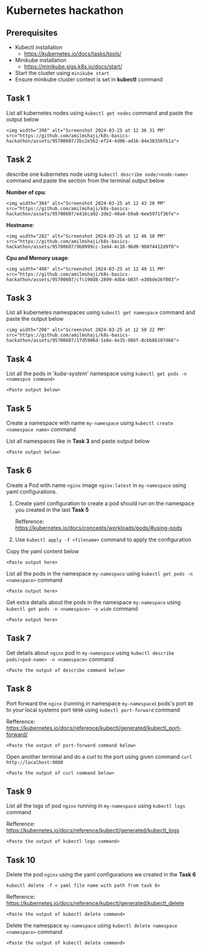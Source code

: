 # Kubernetes hackathon

## Prerequisites
- Kubectl installation
	- https://kubernetes.io/docs/tasks/tools/
- Minikube installation
	- https://minikube.sigs.k8s.io/docs/start/
- Start the cluster using 
	 ```minikube start```
- Ensure minikube cluster context is set in **kubectl** command


## Task 1
List all kubernetes nodes using `kubectl get nodes` command and paste the output below
	    
```
<img width="398" alt="Screenshot 2024-03-25 at 12 36 31 PM" src="https://github.com/amilmshaji/k8s-basics-hackathon/assets/95700607/2bc2e562-ef24-4d06-ad16-84e38356fb1a">

```

## Task 2
describe one kubernetes node using `kubectl describe node/<node-name>` command and paste the section from the terminal output below

**Number of cpu**:     
```
<img width="384" alt="Screenshot 2024-03-25 at 12 43 20 PM" src="https://github.com/amilmshaji/k8s-basics-hackathon/assets/95700607/e416ca92-3de2-40a4-b9a8-6ee5971f36fe">

```
**Hostname**: 
```
<img width="282" alt="Screenshot 2024-03-25 at 12 46 10 PM" src="https://github.com/amilmshaji/k8s-basics-hackathon/assets/95700607/9b8999cc-3a94-4c16-96d0-908f4412d9f0">

```
**Cpu and Memory usage**:
```
<img width="496" alt="Screenshot 2024-03-25 at 12 49 11 PM" src="https://github.com/amilmshaji/k8s-basics-hackathon/assets/95700607/cfc190d8-2899-4db4-b03f-e30bde26f803">

```

## Task 3
List all kubernetes namespaces using `kubectl get namespace` command and paste the output below
	    
```
<img width="296" alt="Screenshot 2024-03-25 at 12 50 22 PM" src="https://github.com/amilmshaji/k8s-basics-hackathon/assets/95700607/17d5906d-1e8e-4e35-986f-8cbb86107d66">
```

## Task 4
List all the pods in '*kube-system*' namespace using `kubectl get pods -n <namespce command>`
	    
```
<Paste output below>

```


## Task 5

Create a namespace with name `my-namespace` using `kubectl create <namespace name>` command

List all namespaces like  in **Task 3**  and paste output below
```
<Paste output below>

```
## Task 6

Create a Pod with name `nginx` image `nginx:latest` in `my-namespace` using yaml configurations.

1. Create yaml configuration to create a pod should run on the namespace you created in the last **Task 5**

	Refference: https://kubernetes.io/docs/concepts/workloads/pods/#using-pods
3. Use `kubectl apply -f <filename>` command to apply the configuration


Copy the yaml content below
```
<Paste output here>

```

List all the pods in the namespace `my-namespace` using `kubectl get pods -n <namespace>` command
```
<Paste output here>

```

Get extra details about the pods in the namespace `my-namespace` using `kubectl get pods -n <namespace> -o wide` command
```
<Paste output here>

```

## Task 7

Get details about `nginx` pod in `my-namespace`  using `kubectl describe pods/<pod-name> -n <namespace>` command


```
<Paste the output of describe command below>

```

## Task 8

Port forward the `nginx` (running in namespace `my-namespace`) pods's port `80` to your local systems port `9090` using `kubectl port-forward` command 

Refference: 
https://kubernetes.io/docs/reference/kubectl/generated/kubectl_port-forward/

```
<Paste the output of port-forward command below>

```

Open another terminal  and do a curl to the port using given command
`curl http://localhost:9000`

```
<Paste the output of curl command below>

```


## Task 9

List all the logs of pod `nginx` running in `my-namespace`  using `kubectl logs` command

Refference: 
https://kubernetes.io/docs/reference/kubectl/generated/kubectl_logs
```
<Paste the output of kubectl logs command>

```

## Task 10
Delete the pod `nginx` using the yaml configurations we created in the **Task 6**

`kubectl delete -f < yaml file name with path from task 6>`

Refference:
https://kubernetes.io/docs/reference/kubectl/generated/kubectl_delete

```
<Paste the output of kubectl delete command>

```

Delete the namespace `my-namespace` using `kubectl delete namespace <namespace>` command

```
<Paste the output of kubectl delete command>

```
